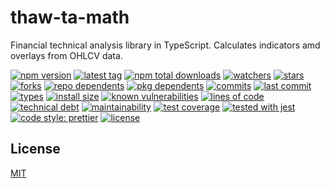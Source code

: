 # thaw-ta-math
Financial technical analysis library in TypeScript. Calculates indicators amd overlays from OHLCV data.

[![npm version][npm-version-badge-image]][npm-version-url]
[![latest tag][latest-tag-badge-image]][latest-tag-url]
[![npm total downloads][npm-total-downloads-badge-image]][npm-total-downloads-url]
[![watchers][watchers-badge-image]][watchers-url]
[![stars][stars-badge-image]][stars-url]
[![forks][forks-badge-image]][forks-url]
[![repo dependents][repo-dependents-badge-image]][repo-dependents-url]
[![pkg dependents][pkg-dependents-badge-image]][pkg-dependents-url]
[![commits][commits-badge-image]][commits-url]
[![last commit][last-commit-badge-image]][last-commit-url]
[![types][types-badge-image]][types-url]
[![install size][install-size-badge-image]][install-size-url]
[![known vulnerabilities][known-vulnerabilities-badge-image]][known-vulnerabilities-url]
[![lines of code][lines-of-code-badge-image]][lines-of-code-url]
[![technical debt][technical-debt-badge-image]][technical-debt-url]
[![maintainability][maintainability-badge-image]][maintainability-url]
[![test coverage][test-coverage-badge-image]][test-coverage-url]
[![tested with jest][jest-badge-image]][jest-url]
[![code style: prettier][prettier-badge-image]][prettier-url]
[![license][license-badge-image]][license-url]

## License
[MIT](https://choosealicense.com/licenses/mit/)

[npm-version-badge-image]: https://img.shields.io/npm/v/thaw-ta-math.svg
[npm-version-url]: https://www.npmjs.com/package/thaw-ta-math
[latest-tag-badge-image]: https://badgen.net/github/tag/tom-weatherhead/thaw-ta-math
[latest-tag-url]: https://github.com/tom-weatherhead/thaw-ta-math/tags
[npm-total-downloads-badge-image]: https://img.shields.io/npm/dt/thaw-ta-math.svg
[npm-total-downloads-url]: https://www.npmjs.com/package/thaw-ta-math
[watchers-badge-image]: https://badgen.net/github/watchers/tom-weatherhead/thaw-ta-math
[watchers-url]: https://github.com/tom-weatherhead/thaw-ta-math/watchers
[stars-badge-image]: https://badgen.net/github/stars/tom-weatherhead/thaw-ta-math
[stars-url]: https://github.com/tom-weatherhead/thaw-ta-math/stargazers
[forks-badge-image]: https://badgen.net/github/forks/tom-weatherhead/thaw-ta-math
[forks-url]: https://github.com/tom-weatherhead/thaw-ta-math/network/members
[repo-dependents-badge-image]: https://badgen.net/github/dependents-repo/tom-weatherhead/thaw-ta-math
[repo-dependents-url]: https://badgen.net/github/dependents-repo/tom-weatherhead/thaw-ta-math
[pkg-dependents-badge-image]: https://badgen.net/github/dependents-pkg/tom-weatherhead/thaw-ta-math
[pkg-dependents-url]: https://badgen.net/github/dependents-pkg/tom-weatherhead/thaw-ta-math
[commits-badge-image]: https://badgen.net/github/commits/tom-weatherhead/thaw-ta-math
[commits-url]: https://github.com/tom-weatherhead/thaw-ta-math/commits/master
[last-commit-badge-image]: https://badgen.net/github/last-commit/tom-weatherhead/thaw-ta-math
[last-commit-url]: https://badgen.net/github/last-commit/tom-weatherhead/thaw-ta-math
[types-badge-image]: https://badgen.net/npm/types/thaw-ta-math
[types-url]: https://badgen.net/npm/types/thaw-ta-math
[install-size-badge-image]: https://badgen.net/packagephobia/install/thaw-ta-math
[install-size-url]: https://badgen.net/packagephobia/install/thaw-ta-math
[known-vulnerabilities-badge-image]: https://snyk.io/test/github/tom-weatherhead/thaw-ta-math/badge.svg?targetFile=package.json&package-lock.json
[known-vulnerabilities-url]: https://snyk.io/test/github/tom-weatherhead/thaw-ta-math?targetFile=package.json&package-lock.json
[lines-of-code-badge-image]: https://badgen.net/codeclimate/loc/tom-weatherhead/thaw-ta-math
[lines-of-code-url]: https://badgen.net/codeclimate/loc/tom-weatherhead/thaw-ta-math
[technical-debt-badge-image]: https://badgen.net/codeclimate/tech-debt/tom-weatherhead/thaw-ta-math
[technical-debt-url]: https://badgen.net/codeclimate/tech-debt/tom-weatherhead/thaw-ta-math
[maintainability-badge-image]: https://api.codeclimate.com/v1/badges/c145f666856d62f767c9/maintainability
[maintainability-url]: https://codeclimate.com/github/tom-weatherhead/thaw-ta-math/maintainability
[test-coverage-badge-image]: https://api.codeclimate.com/v1/badges/c145f666856d62f767c9/test_coverage
[test-coverage-url]: https://codeclimate.com/github/tom-weatherhead/thaw-ta-math/test_coverage
[jest-badge-image]: https://img.shields.io/badge/tested_with-jest-99424f.svg
[jest-url]: https://github.com/facebook/jest
[prettier-badge-image]: https://img.shields.io/badge/code_style-prettier-ff69b4.svg?style=flat-square
[prettier-url]: https://github.com/prettier/prettier
[license-badge-image]: https://img.shields.io/github/license/mashape/apistatus.svg
[license-url]: https://github.com/tom-weatherhead/thaw-ta-math/blob/master/LICENSE
